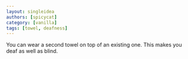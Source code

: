 ```yaml
---
layout: singleidea
authors: [spicycat]
category: [vanilla]
tags: [towel, deafness]
---
```

You can wear a second towel on top of an existing one. This makes you deaf as
well as blind.
